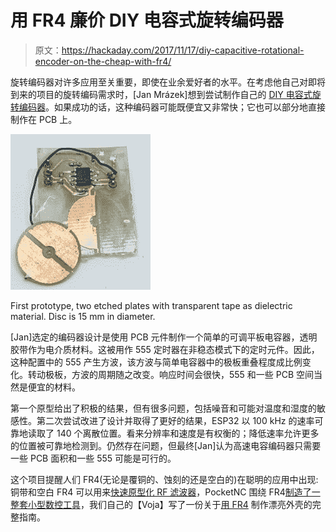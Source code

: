 # 用 FR4 廉价 DIY 电容式旋转编码器

> 原文：<https://hackaday.com/2017/11/17/diy-capacitive-rotational-encoder-on-the-cheap-with-fr4/>

旋转编码器对许多应用至关重要，即使在业余爱好者的水平。在考虑他自己对即将到来的项目的旋转编码需求时，[Jan Mrázek]想到尝试制作自己的 [DIY 电容式旋转编码器](http://blog.honzamrazek.cz/2017/07/rotational-encoders-on-the-cheap-the-capacitive-way/)。如果成功的话，这种编码器可能既便宜又非常快；它也可以部分地直接制作在 PCB 上。

![](img/322a044de39e905c79fc2d43c8b75492.png)

First prototype, two etched plates with transparent tape as dielectric material. Disc is 15 mm in diameter.

[Jan]选定的编码器设计是使用 PCB 元件制作一个简单的可调平板电容器，透明胶带作为电介质材料。这被用作 555 定时器在非稳态模式下的定时元件。因此，这种配置中的 555 产生方波，该方波与简单电容器中的极板重叠程度成比例变化。转动极板，方波的周期随之改变。响应时间会很快，555 和一些 PCB 空间当然是便宜的材料。

第一个原型给出了积极的结果，但有很多问题，包括噪音和可能对温度和湿度的敏感性。第二次尝试改进了设计并取得了更好的结果，ESP32 以 100 kHz 的速率可靠地读取了 140 个离散位置。看来分辨率和速度是有权衡的；降低速率允许更多的位置被可靠地检测到。仍然存在问题，但最终[Jan]认为高速电容编码器只需要一些 PCB 面积和一些 555 可能是可行的。

这个项目提醒人们 FR4(无论是覆铜的、蚀刻的还是空白的)在聪明的应用中出现:铜带和空白 FR4 可以用来[快速原型化 RF 滤波器](https://hackaday.com/2017/07/25/rapidly-prototyping-rf-filters/)，PocketNC 围绕 FR4[制造了一整套小型数控工具](https://hackaday.com/2016/06/04/fr4-machine-shield-is-a-cnc-milling-machine-from-fr4-pcb/)，我们自己的【Voja】写了一份关于[用 FR4](https://hackaday.com/2015/06/03/how-to-build-beautiful-enclosures-from-fr4-aka-pcbs/) 制作漂亮外壳的完整指南。